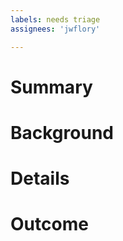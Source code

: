 ```yaml
---
labels: needs triage
assignees: 'jwflory'

---
```


# Summary

<!-- Describe your suggestion/task in one sentence. -->


# Background

<!-- What background info do we need to understand your suggestion? Help us understand the "why" part of your suggestion here. -->


# Details

<!-- What does completing your task look like? Give us an idea of what a satisfactory job looks like to you. -->


# Outcome

<!-- In one sentence, explain the impact of completing your suggestion/task. -->

